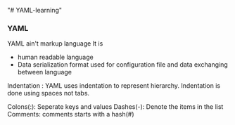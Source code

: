 "# YAML-learning"

### YAML

YAML ain't markup language
It is

- human readable language
- Data serialization format used for configuration file and data exchanging between language

Indentation : YAML uses indentation to represent hierarchy. Indentation is done using spaces not tabs.

Colons(:): Seperate keys and values
Dashes(-): Denote the items in the list
Comments: comments starts with a hash(#)
